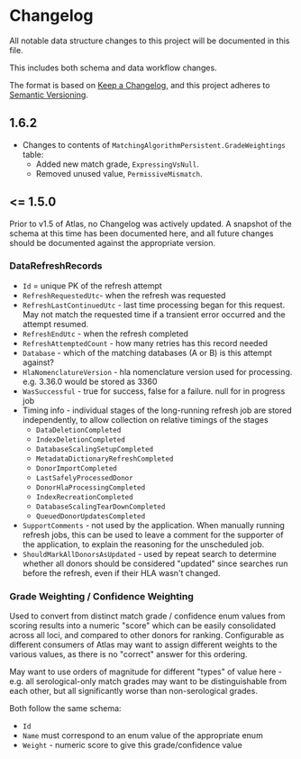 ﻿# Changelog

All notable data structure changes to this project will be documented in this file.

This includes both schema and data workflow changes.

The format is based on [Keep a Changelog](https://keepachangelog.com/en/1.0.0/),
and this project adheres to [Semantic Versioning](https://semver.org/spec/v2.0.0.html).

## 1.6.2
* Changes to contents of `MatchingAlgorithmPersistent.GradeWeightings` table:
  * Added new match grade, `ExpressingVsNull`.
  * Removed unused value, `PermissiveMismatch`.

## <= 1.5.0

Prior to v1.5 of Atlas, no Changelog was actively updated. A snapshot of the schema at this time has been documented here, and all future changes should be documented against the appropriate version.

### DataRefreshRecords

* `Id` = unique PK of the refresh attempt
* `RefreshRequestedUtc`- when the refresh was requested
* `RefreshLastContinuedUtc` - last time processing began for this request. May not match the requested time if a transient error occurred and the attempt resumed.
* `RefreshEndUtc` - when the refresh completed
* `RefreshAttemptedCount` - how many retries has this record needed
* `Database` - which of the matching databases (A or B) is this attempt against? 
* `HlaNomenclatureVersion` - hla nomenclature version used for processing. e.g. 3.36.0 would be stored as 3360
* `WasSuccessful` - true for success, false for a failure. null for in progress job
* Timing info - individual stages of the long-running refresh job are stored independently, to allow collection on relative timings of the stages 
  * `DataDeletionCompleted`
  * `IndexDeletionCompleted`
  * `DatabaseScalingSetupCompleted`
  * `MetadataDictionaryRefreshCompleted`
  * `DonorImportCompleted`
  * `LastSafelyProcessedDonor`
  * `DonorHlaProcessingCompleted`
  * `IndexRecreationCompleted`
  * `DatabaseScalingTearDownCompleted`
  * `QueuedDonorUpdatesCompleted`
* `SupportComments` - not used by the application. When manually running refresh jobs, this can be used to leave a comment for the supporter of the application, to explain the reasoning for the unscheduled job. 
* `ShouldMarkAllDonorsAsUpdated` - used by repeat search to determine whether all donors should be considered "updated" since searches run before the refresh, even if their HLA wasn't changed.


### Grade Weighting / Confidence Weighting

Used to convert from distinct match grade / confidence enum values from scoring results into a numeric "score" which can be easily consolidated across all loci, and compared to other donors for ranking. 
Configurable as different consumers of Atlas may want to assign different weights to the various values, as there is no "correct" answer for this ordering.

May want to use orders of magnitude for different "types" of value here - e.g. all serological-only match grades may want to be distinguishable from each other, but all significantly worse than non-serological grades. 

Both follow the same schema:

* `Id`
* `Name` must correspond to an enum value of the appropriate enum 
* `Weight` - numeric score to give this grade/confidence value